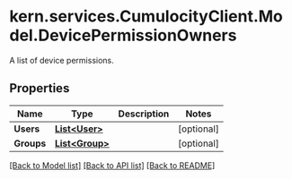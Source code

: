 # kern.services.CumulocityClient.Model.DevicePermissionOwners
A list of device permissions.

## Properties

Name | Type | Description | Notes
------------ | ------------- | ------------- | -------------
**Users** | [**List&lt;User&gt;**](User.md) |  | [optional] 
**Groups** | [**List&lt;Group&gt;**](Group.md) |  | [optional] 

[[Back to Model list]](../README.md#documentation-for-models) [[Back to API list]](../README.md#documentation-for-api-endpoints) [[Back to README]](../README.md)

